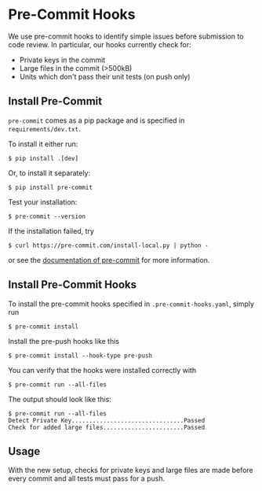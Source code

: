# Pre-Commit Hooks
We use pre-commit hooks to identify simple issues before submission to code review. In particular, our hooks currently check for:
* Private keys in the commit
* Large files in the commit (>500kB)
* Units which don't pass their unit tests (on push only)

## Install Pre-Commit

`pre-commit` comes as a pip package and is specified in `requirements/dev.txt`.

To install it either run:
```
$ pip install .[dev]
```
Or, to install it separately:
```
$ pip install pre-commit
```

Test your installation:
```
$ pre-commit --version
```
If the installation failed, try
```
$ curl https://pre-commit.com/install-local.py | python -
```
or see the [documentation of pre-commit](https://pre-commit.com/) for more information.

## Install Pre-Commit Hooks
To install the pre-commit hooks specified in `.pre-commit-hooks.yaml`, simply run
```
$ pre-commit install
```
Install the pre-push hooks like this
```
$ pre-commit install --hook-type pre-push
```

You can verify that the hooks were installed correctly with
```
$ pre-commit run --all-files
```
The output should look like this:
```
$ pre-commit run --all-files
Detect Private Key................................Passed
Check for added large files.......................Passed 
```

## Usage
With the new setup, checks for private keys and large files are made before every commit and all tests must pass for a push.
